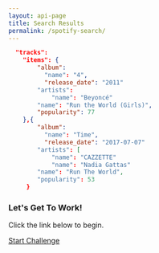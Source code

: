 ```yaml
---
layout: api-page
title: Search Results
permalink: /spotify-search/
---
```


```json
  "tracks": 
    "items": {
        "album":
          "name": "4",
          "release_date": "2011"
        "artists": 
            "name": "Beyoncé"
        "name": "Run the World (Girls)",
        "popularity": 77
    },{
        "album": 
          "name": "Time",
          "release_date": "2017-07-07"
        "artists": [
            "name": "CAZZETTE"
            "name": "Nadia Gattas"
        "name": "Run The World",
        "popularity": 53
     }
```

### Let's Get To Work!

Click the link below to begin. 

<a href="http://localhost:8888/" target="_blank">Start Challenge</a>
